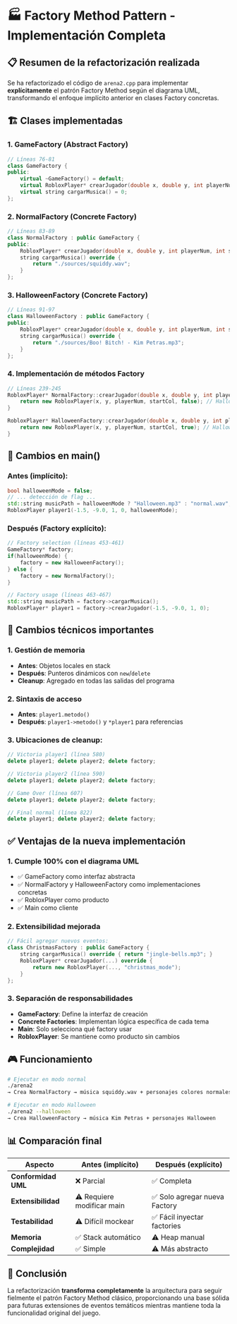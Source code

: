 # 🏭 Factory Method Pattern - Implementación Completa

## 📋 **Resumen de la refactorización realizada**

Se ha refactorizado el código de `arena2.cpp` para implementar **explícitamente** el patrón Factory Method según el diagrama UML, transformando el enfoque implícito anterior en clases Factory concretas.

## 🏗️ **Clases implementadas**

### **1. GameFactory (Abstract Factory)**
```cpp
// Líneas 76-81
class GameFactory {
public:
    virtual ~GameFactory() = default;
    virtual RobloxPlayer* crearJugador(double x, double y, int playerNum, int startCol) = 0;
    virtual string cargarMusica() = 0;
};
```

### **2. NormalFactory (Concrete Factory)**
```cpp
// Líneas 83-89
class NormalFactory : public GameFactory {
public:
    RobloxPlayer* crearJugador(double x, double y, int playerNum, int startCol) override;
    string cargarMusica() override {
        return "./sources/squiddy.wav";
    }
};
```

### **3. HalloweenFactory (Concrete Factory)**
```cpp
// Líneas 91-97
class HalloweenFactory : public GameFactory {
public:
    RobloxPlayer* crearJugador(double x, double y, int playerNum, int startCol) override;
    string cargarMusica() override {
        return "./sources/Boo! Bitch! - Kim Petras.mp3";
    }
};
```

### **4. Implementación de métodos Factory**
```cpp
// Líneas 239-245
RobloxPlayer* NormalFactory::crearJugador(double x, double y, int playerNum, int startCol) {
    return new RobloxPlayer(x, y, playerNum, startCol, false); // Halloween = false
}

RobloxPlayer* HalloweenFactory::crearJugador(double x, double y, int playerNum, int startCol) {
    return new RobloxPlayer(x, y, playerNum, startCol, true); // Halloween = true
}
```

## 🎯 **Cambios en main()**

### **Antes (implícito):**
```cpp
bool halloweenMode = false;
// ... detección de flag ...
std::string musicPath = halloweenMode ? "Halloween.mp3" : "normal.wav";
RobloxPlayer player1(-1.5, -9.0, 1, 0, halloweenMode);
```

### **Después (Factory explícito):**
```cpp
// Factory selection (líneas 453-461)
GameFactory* factory;
if(halloweenMode) {
    factory = new HalloweenFactory();
} else {
    factory = new NormalFactory();
}

// Factory usage (líneas 463-467)
std::string musicPath = factory->cargarMusica();
RobloxPlayer* player1 = factory->crearJugador(-1.5, -9.0, 1, 0);
```

## 🔄 **Cambios técnicos importantes**

### **1. Gestión de memoria**
- **Antes**: Objetos locales en stack
- **Después**: Punteros dinámicos con `new`/`delete`
- **Cleanup**: Agregado en todas las salidas del programa

### **2. Sintaxis de acceso**
- **Antes**: `player1.metodo()`
- **Después**: `player1->metodo()` y `*player1` para referencias

### **3. Ubicaciones de cleanup:**
```cpp
// Victoria player1 (línea 580)
delete player1; delete player2; delete factory;

// Victoria player2 (línea 590) 
delete player1; delete player2; delete factory;

// Game Over (línea 607)
delete player1; delete player2; delete factory;

// Final normal (línea 822)
delete player1; delete player2; delete factory;
```

## ✅ **Ventajas de la nueva implementación**

### **1. Cumple 100% con el diagrama UML**
- ✅ GameFactory como interfaz abstracta
- ✅ NormalFactory y HalloweenFactory como implementaciones concretas
- ✅ RobloxPlayer como producto
- ✅ Main como cliente

### **2. Extensibilidad mejorada**
```cpp
// Fácil agregar nuevos eventos:
class ChristmasFactory : public GameFactory {
    string cargarMusica() override { return "jingle-bells.mp3"; }
    RobloxPlayer* crearJugador(...) override { 
        return new RobloxPlayer(..., "christmas_mode"); 
    }
};
```

### **3. Separación de responsabilidades**
- **GameFactory**: Define la interfaz de creación
- **Concrete Factories**: Implementan lógica específica de cada tema
- **Main**: Solo selecciona qué factory usar
- **RobloxPlayer**: Se mantiene como producto sin cambios

## 🎮 **Funcionamiento**

```bash
# Ejecutar en modo normal
./arena2
→ Crea NormalFactory → música squiddy.wav + personajes colores normales

# Ejecutar en modo Halloween  
./arena2 --halloween
→ Crea HalloweenFactory → música Kim Petras + personajes Halloween
```

## 📊 **Comparación final**

| **Aspecto** | **Antes (implícito)** | **Después (explícito)** |
|-------------|---------------------|------------------------|
| **Conformidad UML** | ❌ Parcial | ✅ Completa |
| **Extensibilidad** | ⚠️ Requiere modificar main | ✅ Solo agregar nueva Factory |
| **Testabilidad** | ⚠️ Difícil mockear | ✅ Fácil inyectar factories |
| **Memoria** | ✅ Stack automático | ⚠️ Heap manual |
| **Complejidad** | ✅ Simple | ⚠️ Más abstracto |

## 🎯 **Conclusión**

La refactorización **transforma completamente** la arquitectura para seguir fielmente el patrón Factory Method clásico, proporcionando una base sólida para futuras extensiones de eventos temáticos mientras mantiene toda la funcionalidad original del juego.